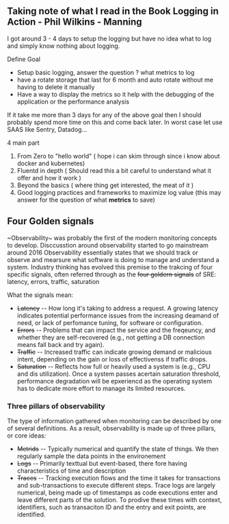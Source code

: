 ## Taking note of what I read in the Book Logging in Action - Phil Wilkins - Manning


I got around 3 - 4 days to setup the logging but have no idea what to log and simply know nothing about logging.

Define Goal

- Setup basic logging, answer the question ? what metrics to log
- have a rotate storage that last for 6 month and auto rotate without me having to delete it manually
- Have a way to display the metrics so it help with the debugging of the application or the performance analysis

If it take me more than 3 days for any of the above goal then I should probably spend more time on this and come back later.
In worst case let use SAAS like Sentry, Datadog...


4 main part

1. From Zero to "hello world" ( hope i can skim through since i know about docker and kubernetes)
2. Fluentd in depth ( Should read this a bit careful to understand what it offer and how it work )
3. Beyond the basics ( where thing get interested, the meat of it )
4. Good logging practices and frameworks to maximize log value  (this may answer for the question of what **metrics** to save)


## Four Golden signals

~Observability~ was probably the first of the modern monitoring concepts to develop. Disccusstion around observability started to go mainstream around 2016
Observability essentially states that we should track or observe and mearsure what software is doing to manage and understand a system. Industry thinking has evolved this premise to the trakcing of four specific signals, often referred through
 as the ~~four goldern signals~~ of SRE: latency, errors, traffic, saturation

What the signals mean:

- ~~Latency~~ -- How long it's taking to address a request. A growing latency indicates potential performance issues from the increasing deamand of need, or lack of perfomance tuning, for software or configuration.
- ~~Errors~~ -- Problems that can impact the service and the freqeuncy, and whether they are self-recovered (e.g., not getting a DB connection means fall back and try again).
- ~~Traffic~~ -- Increased traffic can indicate growing demand or malicious intent, depending on the gain or loss of effectivenss if traffic drops.
- ~~Saturation~~ -- Reflects how full or heavily used a system is (e.g., CPU and dis utilization). Once a system passes acertain saturation threshold, performance degradation will be epxeriencd as the operating system has to dedicate more effort to manage its limited resources.


### Three pillars of observability

The type of information gathered when monitoring can be described by one of several definitions. As a result, observability is made up of three pillars, or core ideas:
- ~~Metrids~~ -- Typically numerical and quantify the state of things. We then regularly sample the data points in the environement
- ~~Logs~~ -- Primarily texttual but event-based, there fore having characteristics of time and description
- ~~Traces~~ -- Tracking execution flows and the time it takes for transactions and sub-transactions to execute different steps. Trace logs are largely numerical, being made up of timestamps as code executions enter and leave different parts of the solution. To prodive these times with context, identifiers, such as transaciton ID and the entry and exit points, are identified. 


